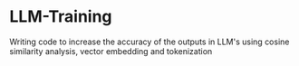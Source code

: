 # LLM-Training
Writing code to increase the accuracy of the outputs in LLM's using cosine similarity analysis, vector embedding and tokenization
